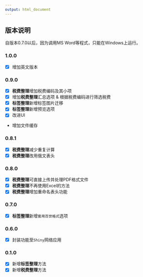 ```yaml
---
output: html_document
---
```


<head>
  <script src="https://kit.fontawesome.com/f817ba0cef.js" crossorigin="anonymous"></script>
</head>


## 版本说明

自版本0.7.0以后，因为调用MS Word等程式，只能在Windows上运行。

### 1.0.0

-   [x] 增加英文版本

### 0.9.0

-   [x] **税费整理**增加税费编码及其小项
-   [x] 增加**税费整理**汇总选项 & 根据税费编码进行筛选税费
-   [x] **标签整理**新增标签图片迁移
-   [x] **标签整理**新增预览选项
-   [x] 改进UI
-   <i class="fas fa-question" style="color:red;"></i> 增加文件缓存

### 0.8.1

-   [x] **税费整理**减少重复计算
-   [x] **税费整理**改用俄文表头

### 0.8.0

-   [x] **税费整理**可直接上传并处理PDF格式文件
-   [x] **税费整理**不再使用Excel的方法
-   [x] **税费整理**增加重命名表头功能

### 0.7.0

-   [x] **标签整理**新增`套用百世格式`选项

### 0.6.0

-   [x] 封装功能至`Shiny`网络应用

### 0.1.0

-   [x] 新增**标签整理**方法
-   [x] 新增**税费整理**方法
